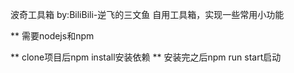 波奇工具箱 by:BiliBili-逆飞的三文鱼
自用工具箱，实现一些常用小功能

** 需要nodejs和npm

** clone项目后npm install安装依赖
** 安装完之后npm run start启动
